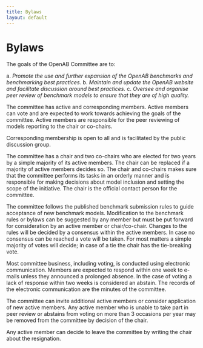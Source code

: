 ```yaml
---
title: Bylaws
layout: default
---
```


# Bylaws

The goals of the OpenAB Committee are to:

a. _Promote the use and further expansion of the OpenAB benchmarks and benchmarking best practices._
b. _Maintain and update the OpenAB website and facilitate discussion around best practices._
c. _Oversee and organise peer review of benchmark models to ensure that they are of high quality._

The committee has active and corresponding members. Active members can vote and are expected to work towards achieving the goals of the committee. Active members are responsible for the peer reviewing of models reporting to the chair or co-chairs.

Corresponding membership is open to all and is facilitated by the public discussion group.

The committee has a chair and two co-chairs who are elected for two years by a simple majority of its active members. The chair can be replaced if a majority of active members decides so. The chair and co-chairs makes sure that the committee performs its tasks in an orderly manner and is responsible for making decisions about model inclusion and setting the scope of the initiative. The chair is the official contact person for the committee.

The committee follows the published benchmark submission rules to guide acceptance of new benchmark models. Modification to the benchmark rules or bylaws can be suggested by any member but must be put forward for consideration by an active member or chair/co-chair. Changes to the rules will be decided by a consensus within the active members. In case no consensus can be reached a vote will be taken. For most matters a simple majority of votes will decide; in case of a tie the chair has the tie-breaking vote. 

Most committee business, including voting, is conducted using electronic communication. Members are expected to respond within one week to e-mails unless they announced a prolonged absence. In the case of voting a lack of response within two weeks is considered an abstain. The records of the electronic communication are the minutes of the committee.

The committee can invite additional active members or consider application of new active members. Any active member who is unable to take part in peer review or abstains from voting on more than 3 occasions per year may be removed from the committee by decision of the chair. 

Any active member can decide to leave the committee by writing the chair about the resignation.